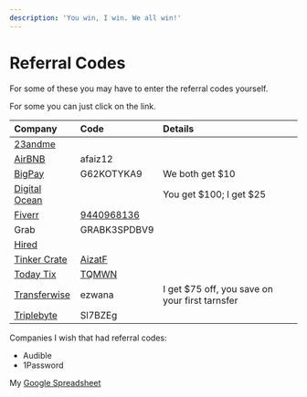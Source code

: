 ```yaml
---
description: 'You win, I win. We all win!'
---
```


# Referral Codes

For some of these you may have to enter the referral codes yourself.

For some you can just click on the link.

| Company | Code | Details |
| :--- | :--- | :--- |
| [23andme](https://refer.23andme.com/s/t4wp7) |  |  |
| [AirBNB](http://www.airbnb.com/c/afaiz12?s=8) | afaiz12 |  |
| [BigPay](http://bigpay.link/referrals) | G62KOTYKA9 | We both get $10 |
| [Digital Ocean](https://m.do.co/c/001ed2c46f75) |  | You get $100; I get $25 |
| [Fiverr](http://www.fiverr.com/s2/9440968136) | [9440968136](http://tinker.kiwicrate.com/Refer?i=AizatF) |  |
| Grab | GRABK3SPDBV9 |  |
| [Hired](https://hired.com/x/1ffao) |  |  |
| [Tinker Crate](../node.js/) | [AizatF](http://tinker.kiwicrate.com/Refer?i=AizatF) |  |
| [Today Tix](http://todaytix.com/refer/TQMWN) | [TQMWN](http://todaytix.com/refer/TQMWN) |  |
| [Transferwise](https://transferwise.com/u/ezwana) | ezwana | I get $75 off, you save on your first tarnsfer |
| [Triplebyte](https://triplebyte.com/iv/Sl7BZEg) | Sl7BZEg |  |

Companies I wish that had referral codes:

* Audible
* 1Password

My [Google Spreadsheet](https://docs.google.com/spreadsheets/d/11E51C9-1qliVV0P1Pl6myxNWHpfwfe1z3ussTwD5vX8/edit#gid=0)

